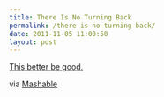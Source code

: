 ```yaml
---
title: There Is No Turning Back
permalink: /there-is-no-turning-back/
date: 2011-11-05 11:00:50
layout: post
---
```


[This better be good.](http://thereisnoturningback.com/)

via [Mashable](http://mashable.com/2011/11-04-no-turning-back-matrix-inspired-mystery-site/)